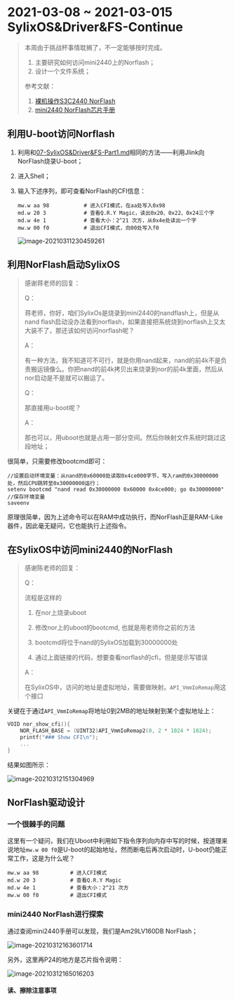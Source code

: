 # 2021-03-08 ~ 2021-03-015 SylixOS&Driver&FS-Continue

> 本周由于挑战杯事情耽搁了，不一定能够按时完成。
>
> 1. 主要研究如何访问mini2440上的Norflash；
> 3. 设计一个文件系统；
>
> 参考文献：
>
> 1. [裸机操作S3C2440 NorFlash](https://blog.csdn.net/Mculover666/article/details/104115535)
> 2. [mini2440 NorFlash芯片手册](../Files/Am29LV160DB.pdf)
>

## 利用U-boot访问Norflash

1. 利用和[07-SylixOS&Driver&FS-Part1.md](./07-SylixOS&Driver&FS-Part1.md)相同的方法——利用Jlink向NorFlash烧录U-boot；

2. 进入Shell；

3. 输入下述序列，即可查看NorFlash的CFI信息：

   ```shell
   mw.w aa 98			# 进入CFI模式，在aa处写入0x98
   md.w 20 3			# 查看Q.R.Y Magic，读出0x20、0x22、0x24三个字
   md.w 4e 1			# 查看大小：2^21 次方，从0x4e处读出一个字
   mw.w 00 f0			# 退出CFI模式，向00处写入f0
   ```

   ![image-20210311230459261](G:\MyProject\Project.HoitOS\HoitOS\Records\Docs\images\mini2440-nor-cfi.png)



## 利用NorFlash启动SylixOS

> 感谢蒋老师的回复：
>
> Q：
>
> 蒋老师，你好，咱们SylixOs是烧录到mini2440的nandflash上，但是从nand flash启动没办法看到norflash，如果直接把系统烧到norflash上又太大装不了，那还该如何访问norflash呢？
>
> A：
>
> 有一种方法，我不知道可不可行，就是你用nand起来，nand的前4k不是负责搬运镜像么。你把nand的前4k拷贝出来烧录到nor的前4k里面，然后从nor启动是不是就可以搬运了。
>
> Q：
>
> 那直接用u-boot呢？
>
> A：
>
> 那也可以，用uboot也就是占用一部分空间。然后你映射文件系统时跳过这段地址；

很简单，只需要修改bootcmd即可：

```shell
//设置启动环境变量：从nand的0x60000处读取0x4ce000字节，写入ram的0x30000000处，然后CPU跳转至0x30000000运行；
setenv bootcmd "nand read 0x30000000 0x60000 0x4ce000; go 0x30000000"
//保存环境变量
saveenv
```

原理很简单，因为上述命令可以在RAM中成功执行，而NorFlash正是RAM-Like器件，因此毫无疑问，它也能执行上述指令。

## 在SylixOS中访问mini2440的NorFlash

> 感谢陈老师的回复：
>
> Q：
>
> 流程是这样的
>
> 1. 在nor上烧录uboot
> 2. 修改nor上的uboot的bootcmd, 也就是用老师你之前的方法
> 3. bootcmd将位于nand的SylixOS加载到30000000处
>
> 4. 通过上面链接的代码，想要查看norflash的cfi，但是提示写错误
>
> A：
>
> 在SylixOS中，访问的地址是虚拟地址，需要做映射。`API_VmmIoRemap`用这个接口

关键在于通过`API_VmmIoRemap`将地址0到2MB的地址映射到某个虚拟地址上：

```c
VOID nor_show_cfi(){
    NOR_FLASH_BASE = (UINT32)API_VmmIoRemap2(0, 2 * 1024 * 1024);
    printf("### Show CFI\n");
    ...
}
```

结果如图所示：

![image-20210312151304969](G:\MyProject\Project.HoitOS\HoitOS\Records\Docs\images\mini2440-nor.png)

## NorFlash驱动设计

### 一个很棘手的问题

这里有一个疑问，我们在Uboot中利用如下指令序列向内存中写的时候，按道理来说地址`mw.w 00 f0`是U-boot的起始地址，然而断电后再次启动时，U-boot仍能正常工作，这是为什么呢？

```shell
mw.w aa 98			# 进入CFI模式
md.w 20 3			# 查看Q.R.Y Magic
md.w 4e 1			# 查看大小：2^21 次方
mw.w 00 f0			# 退出CFI模式
```

### mini2440 NorFlash进行探索

通过查阅mini2440手册可以发现，我们是Am29LV160DB NorFlash；

![image-20210312163601714](G:\MyProject\Project.HoitOS\HoitOS\Records\Docs\images\mini2440-nroflash-analysis.png)

另外，这里再P24的地方是芯片指令说明：

![image-20210312165016203](G:\MyProject\Project.HoitOS\HoitOS\Records\Docs\images\mini2440-instruction-set.png)

#### 读、擦除注意事项



